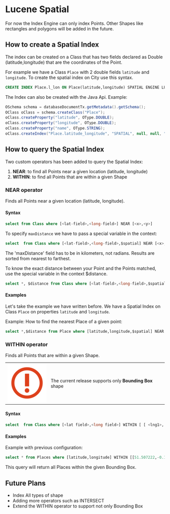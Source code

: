 # Lucene Spatial

For now the Index Engine can only index Points. Other Shapes like rectangles and polygons will be added in the future.

## How to create a Spatial Index

The index can be created on a Class that has two fields declared as Double (latitude,longitude) that are the coordinates of the Point.

For example we have a Class `Place` with 2 double fields `latitude` and `longitude`.
To create the spatial index on City use this syntax.

```sql
CREATE INDEX Place.l_lon ON Place(latitude,longitude) SPATIAL ENGINE LUCENE
```

The Index can also be created with the Java Api. Example:

```java
OSchema schema = databaseDocumentTx.getMetadata().getSchema();
OClass oClass = schema.createClass("Place");
oClass.createProperty("latitude", OType.DOUBLE);
oClass.createProperty("longitude", OType.DOUBLE);
oClass.createProperty("name", OType.STRING);
oClass.createIndex("Place.latitude_longitude", "SPATIAL", null, null, "LUCENE", new String[] { "latitude", "longitude" });
```
## How to query the Spatial Index

Two custom operators has been added to query the Spatial Index:
1. **NEAR**: to find all Points near a given location (latitude, longitude)
2. **WITHIN**: to find all Points that are within a given Shape

### NEAR operator
Finds all Points near a given location (latitude, longitude).

#### Syntax
```sql
select from Class where [<lat-field>,<long-field>] NEAR [<x>,<y>]
```

To specify `maxDistance` we have to pass a special variable in the context:
```sql
select  from Class where [<lat-field>,<long-field>,$spatial] NEAR [<x>,<y>,{"maxDistance": distance}]
```

The 'maxDistance' field has to be in kilometers, not radians. Results are sorted from nearest to farthest.

To know the exact distance between your Point and the Points matched, use the special variable in the context
$distance.

```sql
select *, $distance from Class where [<lat-field>,<long-field>,$spatial] NEAR [<x>,<y>,{"maxDistance": distance}]
```

#### Examples
Let's take the example we have written before. We have a Spatial Index on Class `Place` on properties `latitude` and `longitude`.

Example: How to find the nearest Place of a given point:
```sql
select *,$distance from Place where [latitude,longitude,$spatial] NEAR [51.507222,-0.1275,{"maxDistance":1}]
```

### WITHIN operator
Finds all Points that are within a given Shape.

| | |
|----|-----|
|![](images/warning.png)|The current release supports only **Bounding Box** shape|

#### Syntax

```sql
select  from Class where [<lat field>,<long field>] WITHIN [ [ <lng1>, <lat1> ] , [ <lng2>, <lat2> ] ... ]
```

#### Examples
Example with previous configuration:

```sql
select * from Places where [latitude,longitude] WITHIN [[51.507222,-0.1275],[55.507222,-0.1275]]
```

This query will return all Places within the given Bounding Box.

## Future Plans

- Index All types of shape
- Adding more operators such as INTERSECT
- Extend the WITHIN operator to support not only Bounding Box
